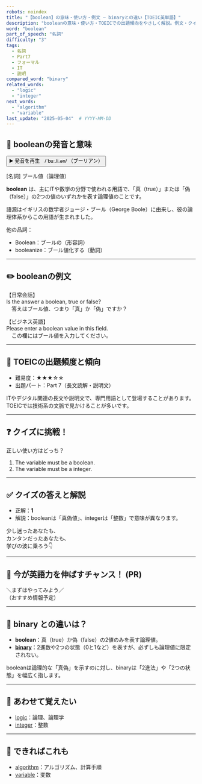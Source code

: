 ```yaml
---
robots: noindex
title: "【boolean】の意味・使い方・例文 ― binaryとの違い【TOEIC英単語】"
description: "booleanの意味・使い方・TOEICでの出題傾向をやさしく解説。例文・クイズ付きでbinaryとの違いもわかりやすく学べます。"
word: "boolean"
part_of_speech: "名詞"
difficulty: "3"
tags:
  - 名詞
  - Part7
  - フォーマル
  - IT
  - 説明
compared_word: "binary"
related_words:
  - "logic"
  - "integer"
next_words:
  - "algorithm"
  - "variable"
last_update: "2025-05-04"  # YYYY-MM-DD
---
```


## 🔰 booleanの発音と意味

<button class="play-audio" onclick="playTTS('boolean')">
  <span class="play-audio-main">
    ▶️ 発音を再生　/ˈbuː.li.ən/
  </span>
  <span class="play-audio-sub">
    （ブーリアン）
  </span>
</button>

[名詞] ブール値（論理値）

**boolean** は、主にITや数学の分野で使われる用語で、「真（true）」または「偽（false）」の2つの値のいずれかを表す論理値のことです。

語源はイギリスの数学者ジョージ・ブール（George Boole）に由来し、彼の論理体系からこの用語が生まれました。

他の品詞：  
- Boolean：ブールの（形容詞）
- booleanize：ブール値化する（動詞）

---

## ✏️ booleanの例文

【日常会話】  
Is the answer a boolean, true or false?  
　答えはブール値、つまり「真」か「偽」ですか？

【ビジネス英語】  
Please enter a boolean value in this field.  
　この欄にはブール値を入力してください。

---

## 🎯 TOEICの出題頻度と傾向

- 難易度：★★★☆☆
- 出題パート：Part 7（長文読解・説明文）

ITやデジタル関連の長文や説明文で、専門用語として登場することがあります。TOEICでは技術系の文脈で見かけることが多いです。

---

## ❓ クイズに挑戦！

正しい使い方はどっち？

1. The variable must be a boolean.  
2. The variable must be a integer.

---

## ✅ クイズの答えと解説

- 正解：**1**
- 解説：booleanは「真偽値」、integerは「整数」で意味が異なります。

少し迷ったあなたも、  
カンタンだったあなたも、  
学びの波に乗ろう👇️

---

## 🚀 今が英語力を伸ばすチャンス！ (PR)

<div class="info-center">
＼まずはやってみよう／<br>  
（おすすめ情報予定）
</div>

---

## 🤔  binary との違いは？

- **boolean**：真（true）か偽（false）の2値のみを表す論理値。
- **[binary](/word/binary/)**：2進数や2つの状態（0と1など）を表すが、必ずしも論理値に限定されない。

booleanは論理的な「真偽」を示すのに対し、binaryは「2進法」や「2つの状態」を幅広く指します。

---

## 🧩 あわせて覚えたい

- [logic](/word/logic/)：論理、論理学
- [integer](/word/integer/)：整数

---

## 📖 できればこれも

- [algorithm](/word/algorithm/)：アルゴリズム、計算手順
- [variable](/word/variable/)：変数

<!-- cvid: aid01_bid08 -->
